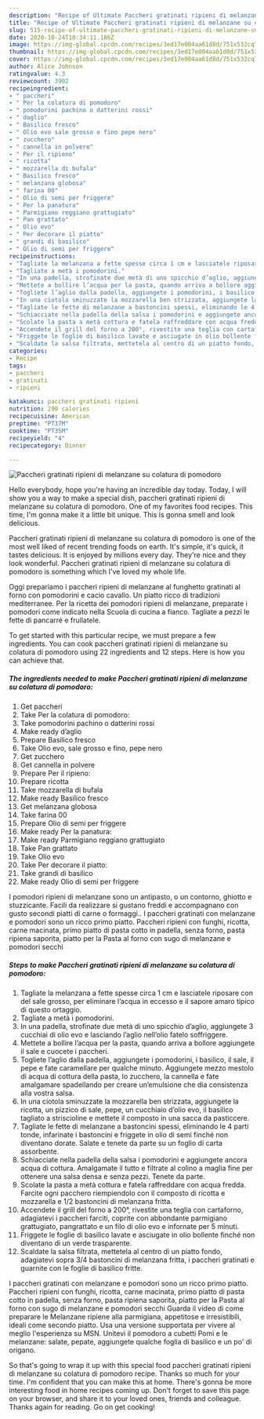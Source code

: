 ```yaml
---
description: "Recipe of Ultimate Paccheri gratinati ripieni di melanzane su colatura di pomodoro"
title: "Recipe of Ultimate Paccheri gratinati ripieni di melanzane su colatura di pomodoro"
slug: 515-recipe-of-ultimate-paccheri-gratinati-ripieni-di-melanzane-su-colatura-di-pomodoro
date: 2020-10-24T10:34:11.186Z
image: https://img-global.cpcdn.com/recipes/3ed17e004aa61d8d/751x532cq70/paccheri-gratinati-ripieni-di-melanzane-su-colatura-di-pomodoro-recipe-main-photo.jpg
thumbnail: https://img-global.cpcdn.com/recipes/3ed17e004aa61d8d/751x532cq70/paccheri-gratinati-ripieni-di-melanzane-su-colatura-di-pomodoro-recipe-main-photo.jpg
cover: https://img-global.cpcdn.com/recipes/3ed17e004aa61d8d/751x532cq70/paccheri-gratinati-ripieni-di-melanzane-su-colatura-di-pomodoro-recipe-main-photo.jpg
author: Alice Johnson
ratingvalue: 4.3
reviewcount: 3902
recipeingredient:
- " paccheri"
- " Per la colatura di pomodoro"
- " pomodorini pachino o datterini rossi"
- " daglio"
- " Basilico fresco"
- " Olio evo sale grosso e fino pepe nero"
- " zucchero"
- " cannella in polvere"
- " Per il ripieno"
- " ricotta"
- " mozzarella di bufala"
- " Basilico fresco"
- " melanzana globosa"
- " farina 00"
- " Olio di semi per friggere"
- " Per la panatura"
- " Parmigiano reggiano grattugiato"
- " Pan grattato"
- " Olio evo"
- " Per decorare il piatto"
- " grandi di basilico"
- " Olio di semi per friggere"
recipeinstructions:
- "Tagliate la melanzana a fette spesse circa 1 cm e lasciatele riposare con del sale grosso, per eliminare l’acqua in eccesso e il sapore amaro tipico di questo ortaggio."
- "Tagliate a metà i pomodorini."
- "In una padella, strofinate due metà di uno spicchio d’aglio, aggiungete 3 cucchiai di olio evo e lasciando l’aglio nell’olio fatelo soffriggere."
- "Mettete a bollire l’acqua per la pasta, quando arriva a bollore aggiungete il sale e cuocete i paccheri."
- "Togliete l’aglio dalla padella, aggiungete i pomodorini, i basilico, il sale, il pepe e fate caramellare per qualche minuto. Aggiungete mezzo mestolo di acqua di cottura della pasta, lo zucchero, la cannella e fate amalgamare spadellando per creare un’emulsione che dia consistenza alla vostra salsa."
- "In una ciotola sminuzzate la mozzarella ben strizzata, aggiungete la ricotta, un pizzico di sale, pepe, un cucchiaio d’olio evo, il basilico tagliato a striscioline e mettete il composto in una sacca da pasticcere."
- "Tagliate le fette di melanzane a bastoncini spessi, eliminando le 4 parti tonde, infarinate i bastoncini e friggete in olio di semi finché non diventano dorate. Salate e tenete da parte su un foglio di carta assorbente."
- "Schiacciate nella padella della salsa i pomodorini e aggiungete ancora acqua di cottura. Amalgamate il tutto e filtrate al colino a maglia fine per ottenere una salsa densa e senza pezzi. Tenete da parte."
- "Scolate la pasta a metà cottura e fatela raffreddare con acqua fredda. Farcite ogni pacchero riempiendolo con il composto di ricotta e mozzarella e 1/2 bastoncini di melanzana fritta."
- "Accendete il grill del forno a 200°, rivestite una teglia con cartaforno, adagiatevi i paccheri farciti, coprite con abbondante parmigiano grattugiato, pangrattato e un filo di olio evo e infornate per 5 minuti."
- "Friggete le foglie di basilico lavate e asciugate in olio bollente finché non diventano di un verde trasparente."
- "Scaldate la salsa filtrata, mettetela al centro di un piatto fondo, adagiatevi sopra 3/4 bastoncini di melanzana fritta, i paccheri gratinati e guarnite con le foglie di basilico fritte."
categories:
- Recipe
tags:
- paccheri
- gratinati
- ripieni

katakunci: paccheri gratinati ripieni 
nutrition: 290 calories
recipecuisine: American
preptime: "PT37M"
cooktime: "PT35M"
recipeyield: "4"
recipecategory: Dinner

---
```



![Paccheri gratinati ripieni di melanzane su colatura di pomodoro](https://img-global.cpcdn.com/recipes/3ed17e004aa61d8d/751x532cq70/paccheri-gratinati-ripieni-di-melanzane-su-colatura-di-pomodoro-recipe-main-photo.jpg)

Hello everybody, hope you're having an incredible day today. Today, I will show you a way to make a special dish, paccheri gratinati ripieni di melanzane su colatura di pomodoro. One of my favorites food recipes. This time, I'm gonna make it a little bit unique. This is gonna smell and look delicious.

Paccheri gratinati ripieni di melanzane su colatura di pomodoro is one of the most well liked of recent trending foods on earth. It's simple, it's quick, it tastes delicious. It is enjoyed by millions every day. They're nice and they look wonderful. Paccheri gratinati ripieni di melanzane su colatura di pomodoro is something which I've loved my whole life.

Oggi prepariamo i paccheri ripieni di melanzane al funghetto gratinati al forno con pomodorini e cacio cavallo. Un piatto ricco di tradizioni mediterranee. Per la ricetta dei pomodori ripieni di melanzane, preparate i pomodori come indicato nella Scuola di cucina a fianco. Tagliate a pezzi le fette di pancarré e frullatele.


To get started with this particular recipe, we must prepare a few ingredients. You can cook paccheri gratinati ripieni di melanzane su colatura di pomodoro using 22 ingredients and 12 steps. Here is how you can achieve that.

<!--inarticleads1-->

##### The ingredients needed to make Paccheri gratinati ripieni di melanzane su colatura di pomodoro:

1. Get  paccheri
1. Take  Per la colatura di pomodoro:
1. Take  pomodorini pachino o datterini rossi
1. Make ready  d’aglio
1. Prepare  Basilico fresco
1. Take  Olio evo, sale grosso e fino, pepe nero
1. Get  zucchero
1. Get  cannella in polvere
1. Prepare  Per il ripieno:
1. Prepare  ricotta
1. Take  mozzarella di bufala
1. Make ready  Basilico fresco
1. Get  melanzana globosa
1. Take  farina 00
1. Prepare  Olio di semi per friggere
1. Make ready  Per la panatura:
1. Make ready  Parmigiano reggiano grattugiato
1. Take  Pan grattato
1. Take  Olio evo
1. Take  Per decorare il piatto:
1. Take  grandi di basilico
1. Make ready  Olio di semi per friggere


I pomodori ripieni di melanzane sono un antipasto, o un contorno, ghiotto e stuzzicante. Facili da realizzare si gustano freddi e accompagnano con gusto secondi piatti di carne o formaggi.. I paccheri gratinati con melanzane e pomodori sono un ricco primo piatto. Paccheri ripieni con funghi, ricotta, carne macinata, primo piatto di pasta cotto in padella, senza forno, pasta ripiena saporita, piatto per la Pasta al forno con sugo di melanzane e pomodori secchi 

<!--inarticleads2-->

##### Steps to make Paccheri gratinati ripieni di melanzane su colatura di pomodoro:

1. Tagliate la melanzana a fette spesse circa 1 cm e lasciatele riposare con del sale grosso, per eliminare l’acqua in eccesso e il sapore amaro tipico di questo ortaggio.
1. Tagliate a metà i pomodorini.
1. In una padella, strofinate due metà di uno spicchio d’aglio, aggiungete 3 cucchiai di olio evo e lasciando l’aglio nell’olio fatelo soffriggere.
1. Mettete a bollire l’acqua per la pasta, quando arriva a bollore aggiungete il sale e cuocete i paccheri.
1. Togliete l’aglio dalla padella, aggiungete i pomodorini, i basilico, il sale, il pepe e fate caramellare per qualche minuto. Aggiungete mezzo mestolo di acqua di cottura della pasta, lo zucchero, la cannella e fate amalgamare spadellando per creare un’emulsione che dia consistenza alla vostra salsa.
1. In una ciotola sminuzzate la mozzarella ben strizzata, aggiungete la ricotta, un pizzico di sale, pepe, un cucchiaio d’olio evo, il basilico tagliato a striscioline e mettete il composto in una sacca da pasticcere.
1. Tagliate le fette di melanzane a bastoncini spessi, eliminando le 4 parti tonde, infarinate i bastoncini e friggete in olio di semi finché non diventano dorate. Salate e tenete da parte su un foglio di carta assorbente.
1. Schiacciate nella padella della salsa i pomodorini e aggiungete ancora acqua di cottura. Amalgamate il tutto e filtrate al colino a maglia fine per ottenere una salsa densa e senza pezzi. Tenete da parte.
1. Scolate la pasta a metà cottura e fatela raffreddare con acqua fredda. Farcite ogni pacchero riempiendolo con il composto di ricotta e mozzarella e 1/2 bastoncini di melanzana fritta.
1. Accendete il grill del forno a 200°, rivestite una teglia con cartaforno, adagiatevi i paccheri farciti, coprite con abbondante parmigiano grattugiato, pangrattato e un filo di olio evo e infornate per 5 minuti.
1. Friggete le foglie di basilico lavate e asciugate in olio bollente finché non diventano di un verde trasparente.
1. Scaldate la salsa filtrata, mettetela al centro di un piatto fondo, adagiatevi sopra 3/4 bastoncini di melanzana fritta, i paccheri gratinati e guarnite con le foglie di basilico fritte.


I paccheri gratinati con melanzane e pomodori sono un ricco primo piatto. Paccheri ripieni con funghi, ricotta, carne macinata, primo piatto di pasta cotto in padella, senza forno, pasta ripiena saporita, piatto per la Pasta al forno con sugo di melanzane e pomodori secchi Guarda il video di come preparare le Melanzane ripiene alla parmigiana, appetitose e irresistibili, ideali come secondo piatto. Usa una versione supportata per vivere al meglio l&#39;esperienza su MSN. Unitevi il pomodoro a cubetti Pomì e le melanzane: salate, pepate, aggiungete qualche foglia di basilico e un po&#39; di origano. 

So that's going to wrap it up with this special food paccheri gratinati ripieni di melanzane su colatura di pomodoro recipe. Thanks so much for your time. I'm confident that you can make this at home. There's gonna be more interesting food in home recipes coming up. Don't forget to save this page on your browser, and share it to your loved ones, friends and colleague. Thanks again for reading. Go on get cooking!
